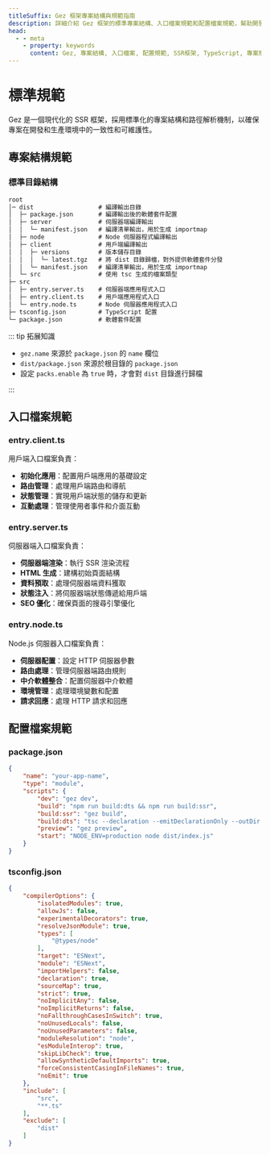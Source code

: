 ```yaml
---
titleSuffix: Gez 框架專案結構與規範指南
description: 詳細介紹 Gez 框架的標準專案結構、入口檔案規範和配置檔案規範，幫助開發者建立規範化、可維護的 SSR 應用。
head:
  - - meta
    - property: keywords
      content: Gez, 專案結構, 入口檔案, 配置規範, SSR框架, TypeScript, 專案規範, 開發標準
---
```


# 標準規範

Gez 是一個現代化的 SSR 框架，採用標準化的專案結構和路徑解析機制，以確保專案在開發和生產環境中的一致性和可維護性。

## 專案結構規範

### 標準目錄結構

```txt
root
│─ dist                  # 編譯輸出目錄
│  ├─ package.json       # 編譯輸出後的軟體套件配置
│  ├─ server             # 伺服器端編譯輸出
│  │  └─ manifest.json   # 編譯清單輸出，用於生成 importmap
│  ├─ node               # Node 伺服器程式編譯輸出
│  ├─ client             # 用戶端編譯輸出
│  │  ├─ versions        # 版本儲存目錄
│  │  │  └─ latest.tgz   # 將 dist 目錄歸檔，對外提供軟體套件分發
│  │  └─ manifest.json   # 編譯清單輸出，用於生成 importmap
│  └─ src                # 使用 tsc 生成的檔案類型
├─ src
│  ├─ entry.server.ts    # 伺服器端應用程式入口
│  ├─ entry.client.ts    # 用戶端應用程式入口
│  └─ entry.node.ts      # Node 伺服器應用程式入口
├─ tsconfig.json         # TypeScript 配置
└─ package.json          # 軟體套件配置
```

::: tip 拓展知識
- `gez.name` 來源於 `package.json` 的 `name` 欄位
- `dist/package.json` 來源於根目錄的 `package.json`
- 設定 `packs.enable` 為 `true` 時，才會對 `dist` 目錄進行歸檔

:::

## 入口檔案規範

### entry.client.ts
用戶端入口檔案負責：
- **初始化應用**：配置用戶端應用的基礎設定
- **路由管理**：處理用戶端路由和導航
- **狀態管理**：實現用戶端狀態的儲存和更新
- **互動處理**：管理使用者事件和介面互動

### entry.server.ts
伺服器端入口檔案負責：
- **伺服器端渲染**：執行 SSR 渲染流程
- **HTML 生成**：建構初始頁面結構
- **資料預取**：處理伺服器端資料獲取
- **狀態注入**：將伺服器端狀態傳遞給用戶端
- **SEO 優化**：確保頁面的搜尋引擎優化

### entry.node.ts
Node.js 伺服器入口檔案負責：
- **伺服器配置**：設定 HTTP 伺服器參數
- **路由處理**：管理伺服器端路由規則
- **中介軟體整合**：配置伺服器中介軟體
- **環境管理**：處理環境變數和配置
- **請求回應**：處理 HTTP 請求和回應

## 配置檔案規範

### package.json

```json title="package.json"
{
    "name": "your-app-name",
    "type": "module",
    "scripts": {
        "dev": "gez dev",
        "build": "npm run build:dts && npm run build:ssr",
        "build:ssr": "gez build",
        "build:dts": "tsc --declaration --emitDeclarationOnly --outDir dist/src",
        "preview": "gez preview",
        "start": "NODE_ENV=production node dist/index.js"
    }
}
```

### tsconfig.json

```json title="tsconfig.json"
{
    "compilerOptions": {
        "isolatedModules": true,
        "allowJs": false,
        "experimentalDecorators": true,
        "resolveJsonModule": true,
        "types": [
            "@types/node"
        ],
        "target": "ESNext",
        "module": "ESNext",
        "importHelpers": false,
        "declaration": true,
        "sourceMap": true,
        "strict": true,
        "noImplicitAny": false,
        "noImplicitReturns": false,
        "noFallthroughCasesInSwitch": true,
        "noUnusedLocals": false,
        "noUnusedParameters": false,
        "moduleResolution": "node",
        "esModuleInterop": true,
        "skipLibCheck": true,
        "allowSyntheticDefaultImports": true,
        "forceConsistentCasingInFileNames": true,
        "noEmit": true
    },
    "include": [
        "src",
        "**.ts"
    ],
    "exclude": [
        "dist"
    ]
}
```
